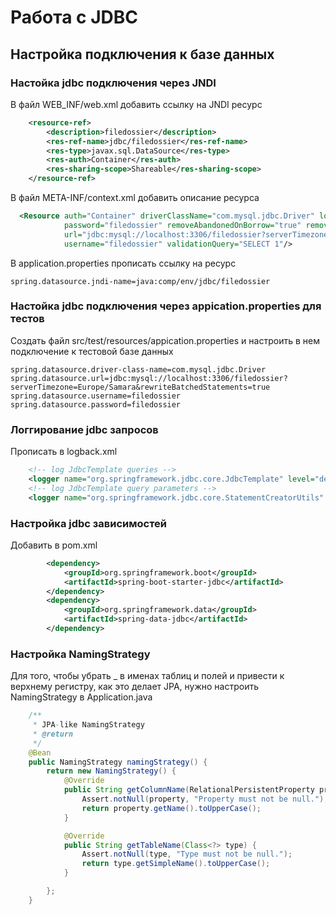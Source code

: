# Работа с JDBC

## Настройка подключения к базе данных
### Настойка jdbc подключения через JNDI

В файл WEB_INF/web.xml добавить  ссылку на JNDI ресурс
```xml
    <resource-ref>
        <description>filedossier</description>
        <res-ref-name>jdbc/filedossier</res-ref-name>
        <res-type>javax.sql.DataSource</res-type>
        <res-auth>Container</res-auth>
        <res-sharing-scope>Shareable</res-sharing-scope>
    </resource-ref>
```

В файл META-INF/context.xml добавить описание ресурса
```xml
  <Resource auth="Container" driverClassName="com.mysql.jdbc.Driver" logAbandoned="true" maxWaitMillis="20000" name="jdbc/filedossier" 
            password="filedossier" removeAbandonedOnBorrow="true" removeAbandonedTimeout="100" type="javax.sql.DataSource"
            url="jdbc:mysql://localhost:3306/filedossier?serverTimezone=Europe/Samara&amp;rewriteBatchedStatements=true"
            username="filedossier" validationQuery="SELECT 1"/>
```

В application.properties прописать ссылку на ресурс
```
spring.datasource.jndi-name=java:comp/env/jdbc/filedossier
```

### Настойка jdbc подключения через appication.properties для тестов
Создать файл src/test/resources/appication.properties и настроить в нем подключение к тестовой базе данных

```
spring.datasource.driver-class-name=com.mysql.jdbc.Driver
spring.datasource.url=jdbc:mysql://localhost:3306/filedossier?serverTimezone=Europe/Samara&rewriteBatchedStatements=true
spring.datasource.username=filedossier
spring.datasource.password=filedossier
```
### Логгирование jdbc запросов
Прописать в logback.xml
```xml
    <!-- log JdbcTemplate queries -->
    <logger name="org.springframework.jdbc.core.JdbcTemplate" level="debug"/>
    <!-- log JdbcTemplate query parameters -->
    <logger name="org.springframework.jdbc.core.StatementCreatorUtils" level="trace"/>
```

### Настройка jdbc зависимостей
Добавить в pom.xml
```xml
        <dependency>
            <groupId>org.springframework.boot</groupId>
            <artifactId>spring-boot-starter-jdbc</artifactId>
        </dependency>
        <dependency>
            <groupId>org.springframework.data</groupId>
            <artifactId>spring-data-jdbc</artifactId>
        </dependency>
```

### Настройка NamingStrategy

Для того, чтобы убрать _ в именах таблиц и полей и привести к верхнему регистру, как это делает JPA, нужно настроить NamingStrategy в Application.java
```java
    /**
     * JPA-like NamingStrategy
     * @return
     */
    @Bean
    public NamingStrategy namingStrategy() {
        return new NamingStrategy() {
            @Override
            public String getColumnName(RelationalPersistentProperty property) {
                Assert.notNull(property, "Property must not be null.");
                return property.getName().toUpperCase();
            }

            @Override
            public String getTableName(Class<?> type) {
                Assert.notNull(type, "Type must not be null.");
                return type.getSimpleName().toUpperCase();
            }

        };
    }
```
